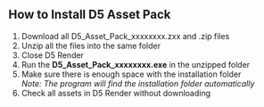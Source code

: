 ## How to Install D5 Asset Pack
1. Download all D5_Asset_Pack_xxxxxxxx.zxx and .zip files
2. Unzip all the files into the same folder
3. Close D5 Render
4. Run the **D5_Asset_Pack_xxxxxxxx.exe** in the unzipped folder
5. Make sure there is enough space with the installation folder
<br>*Note: The program will find the installation folder automatically*
6. Check all assets in D5 Render without downloading
